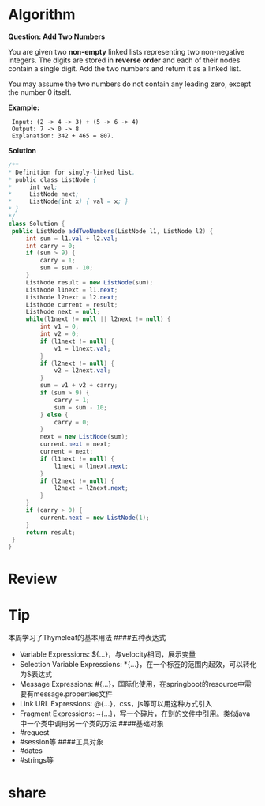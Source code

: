 # Algorithm
**Question: Add Two Numbers**

You are given two **non-empty** linked lists representing two non-negative integers. The digits are stored in **reverse order** and each of their nodes contain a single digit. Add the two numbers and return it as a linked list.

You may assume the two numbers do not contain any leading zero, except the number 0 itself.

**Example:**
```
 Input: (2 -> 4 -> 3) + (5 -> 6 -> 4)
 Output: 7 -> 0 -> 8
 Explanation: 342 + 465 = 807.
```
**Solution**
```java
/**
* Definition for singly-linked list.
* public class ListNode {
*     int val;
*     ListNode next;
*     ListNode(int x) { val = x; }
* }
*/
class Solution {
 public ListNode addTwoNumbers(ListNode l1, ListNode l2) {
     int sum = l1.val + l2.val;
     int carry = 0;
     if (sum > 9) {
         carry = 1;
         sum = sum - 10;
     }
     ListNode result = new ListNode(sum);
     ListNode l1next = l1.next;
     ListNode l2next = l2.next;
     ListNode current = result;
     ListNode next = null;
     while(l1next != null || l2next != null) {
         int v1 = 0;
         int v2 = 0;
         if (l1next != null) {
             v1 = l1next.val;
         }
         if (l2next != null) {
             v2 = l2next.val;
         }
         sum = v1 + v2 + carry;
         if (sum > 9) {
             carry = 1;
             sum = sum - 10;
         } else {
             carry = 0;
         }
         next = new ListNode(sum);
         current.next = next;
         current = next;
         if (l1next != null) {
             l1next = l1next.next;
         }
         if (l2next != null) {
             l2next = l2next.next;
         }
     }
     if (carry > 0) {
         current.next = new ListNode(1);
     }
     return result;
 }
}
```

# Review
# Tip
本周学习了Thymeleaf的基本用法
####五种表达式
- Variable Expressions: ${...}，与velocity相同，展示变量
- Selection Variable Expressions: *{...}，在一个标签的范围内起效，可以转化为$表达式
- Message Expressions: #{...}，国际化使用，在springboot的resource中需要有message.properties文件
- Link URL Expressions: @{...}，css，js等可以用这种方式引入
- Fragment Expressions: ~{...}，写一个碎片，在别的文件中引用。类似java中一个类中调用另一个类的方法
####基础对象
- \#request
- \#session等
####工具对象
- \#dates
- \#strings等
# share